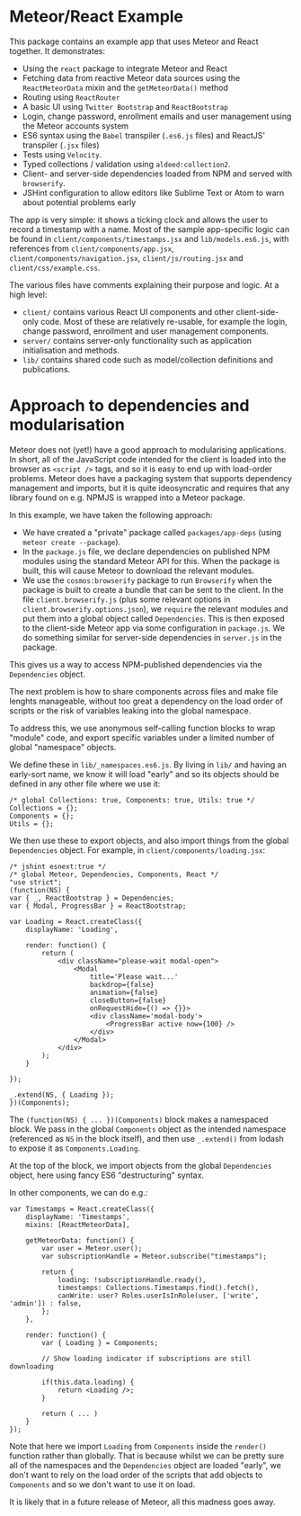 # Meteor/React Example

This package contains an example app that uses Meteor and React together. It
demonstrates:

* Using the `react` package to integrate Meteor and React
* Fetching data from reactive Meteor data sources using the `ReactMeteorData`
  mixin and the `getMeteorData()` method
* Routing using `ReactRouter`
* A basic UI using `Twitter Bootstrap` and `ReactBootstrap`
* Login, change password, enrollment emails and user management using the Meteor
  accounts system
* ES6 syntax using the `Babel` transpiler (`.es6.js` files) and ReactJS'
  transpiler (`.jsx` files)
* Tests using `Velocity`.
* Typed collections / validation using `aldeed:collection2`.
* Client- and server-side dependencies loaded from NPM and served with
  `browserify`.
* JSHint configuration to allow editors like Sublime Text or Atom to warn
  about potential problems early

The app is very simple: it shows a ticking clock and allows the user to record
a timestamp with a name. Most of the sample app-specific logic can be found
in `client/components/timestamps.jsx` and `lib/models.es6.js`, with references
from `client/components/app.jsx`, `client/components/navigation.jsx`,
`client/js/routing.jsx` and `client/css/example.css`.

The various files have comments explaining their purpose and logic. At a high
level:

* `client/` contains various React UI components and other client-side-only
  code. Most of these are relatively re-usable, for example the login,
  change password, enrollment and user management components.
* `server/` contains server-only functionality such as application
  initialisation and methods.
* `lib/` contains shared code such as model/collection definitions and
  publications.

# Approach to dependencies and modularisation

Meteor does not (yet!) have a good approach to modularising applications. In
short, all of the JavaScript code intended for the client is loaded into the
browser as `<script />` tags, and so it is easy to end up with load-order
problems. Meteor does have a packaging system that supports dependency
management and imports, but it is quite ideosyncratic and requires that
any library found on e.g. NPMJS is wrapped into a Meteor package.

In this example, we have taken the following approach:

* We have created a "private" package called `packages/app-deps` (using
 `meteor create --package`).
* In the `package.js` file, we declare dependencies on published NPM modules
  using the standard Meteor API for this. When the package is built, this will
  cause Meteor to download the relevant modules.
* We use the `cosmos:browserify` package to run `Browserify` when the package is
  built to create a bundle that can be sent to the client. In the file
  `client.browserify.js` (plus some relevant options in
  `client.browserify.options.json`), we `require` the relevant modules and
  put them into a global object called `Dependencies`. This is then exposed
  to the client-side Meteor app via some configuration in `package.js`. We do
  something similar for server-side dependencies in `server.js` in the package.

This gives us a way to access NPM-published dependencies via the `Dependencies`
object.

The next problem is how to share components across files and make file lenghts
manageable, without too great a dependency on the load order of scripts or
the risk of variables leaking into the global namespace.

To address this, we use anonymous self-calling function blocks to wrap "module"
code, and export specific variables under a limited number of global "namespace"
objects.

We define these in `lib/_namespaces.es6.js`. By living in `lib/` and having
an early-sort name, we know it will load "early" and so its objects should
be defined in any other file where we use it:

    /* global Collections: true, Components: true, Utils: true */
    Collections = {};
    Components = {};
    Utils = {};

We then use these to export objects, and also import things from the global
`Dependencies` object. For example, in `client/components/loading.jsx`:

    /* jshint esnext:true */
    /* global Meteor, Dependencies, Components, React */
    "use strict";
    (function(NS) {
    var { _, ReactBootstrap } = Dependencies;
    var { Modal, ProgressBar } = ReactBootstrap;

    var Loading = React.createClass({
        displayName: 'Loading',

        render: function() {
            return (
                <div className="please-wait modal-open">
                    <Modal
                        title='Please wait...'
                        backdrop={false}
                        animation={false}
                        closeButton={false}
                        onRequestHide={() => {}}>
                        <div className='modal-body'>
                            <ProgressBar active now={100} />
                        </div>
                    </Modal>
                </div>
            );
        }

    });

    _.extend(NS, { Loading });
    })(Components);

The `(function(NS) { ... })(Components)` block makes a namespaced block. We
pass in the global `Components` object as the intended namespace (referenced
as `NS` in the block itself), and then use `_.extend()` from lodash to expose
it as `Components.Loading`.

At the top of the block, we import objects from the global `Dependencies`
object, here using fancy ES6 "destructuring" syntax.

In other components, we can do e.g.:

    var Timestamps = React.createClass({
        displayName: 'Timestamps',
        mixins: [ReactMeteorData],

        getMeteorData: function() {
            var user = Meteor.user();
            var subscriptionHandle = Meteor.subscribe("timestamps");

            return {
                loading: !subscriptionHandle.ready(),
                timestamps: Collections.Timestamps.find().fetch(),
                canWrite: user? Roles.userIsInRole(user, ['write', 'admin']) : false,
            };
        },

        render: function() {
            var { Loading } = Components;

            // Show loading indicator if subscriptions are still downloading

            if(this.data.loading) {
                return <Loading />;
            }

            return ( ... )
        }
    });

Note that here we import `Loading` from `Components` inside the `render()`
function rather than globally. That is because whilst we can be pretty sure
all of the namespaces and the `Dependencies` object are loaded "early", we
don't want to rely on the load order of the scripts that add objects to
`Components` and so we don't want to use it on load.

It is likely that in a future release of Meteor, all this madness goes away.
